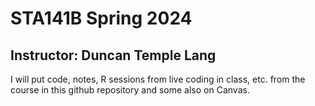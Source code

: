 #  STA141B Spring 2024
## Instructor: Duncan Temple Lang

I will put code, notes, R sessions from live coding in class, etc. from the course in this github repository and some also on Canvas.

